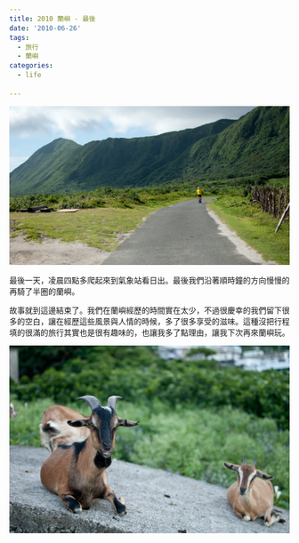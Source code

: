 ```yaml
---
title: 2010 蘭嶼 - 最後
date: '2010-06-26'
tags:
  - 旅行
  - 蘭嶼
categories:
  - life

---
```

[![山景](images/0.jpg)](http://www.flickr.com/photos/yurenju/4734024361/ "Flickr 上 yurenju 的 山景")  
  
最後一天，凌晨四點多爬起來到氣象站看日出。最後我們沿著順時鐘的方向慢慢的再騎了半圈的蘭嶼。  
  
故事就到這邊結束了。我們在蘭嶼經歷的時間實在太少，不過很慶幸的我們留下很多的空白，讓在經歷這些風景與人情的時候，多了很多享受的滋味。這種沒把行程填的很滿的旅行其實也是很有趣味的，也讓我多了點理由，讓我下次再來蘭嶼玩。  
  
[![山羊](images/1.jpg)](http://www.flickr.com/photos/yurenju/4734022637/ "Flickr 上 yurenju 的 山羊")